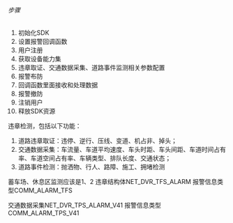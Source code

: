 ###### 步骤
1. 初始化SDK
2. 设置报警回调函数
3. 用户注册
4. 获取设备能力集
5. 违章取证、交通数据采集、道路事件监测相关参数配置
6. 报警布防
7. 回调函数里面接收和处理数据
8. 报警撤防
9. 注销用户
10. 释放SDK资源


违章检测，包括以下功能：
1. 道路违章取证：违停、逆行、压线、变道、机占非、掉头；
2. 交通数据采集：车流量、车道平均速度、车头时距、车头间距、车道时间占有率、车道空间占有率、车辆类型、排队长度、交通状态；
3. 道路事件检测：抛洒物、行人、路障、施工、拥堵检测

蓄车场、休息区监测应该是1、2
违章结构体NET_DVR_TFS_ALARM 报警信息类型COMM_ALARM_TFS

交通数据采集NET_DVR_TPS_ALARM_V41 报警信息类型COMM_ALARM_TPS_V41





